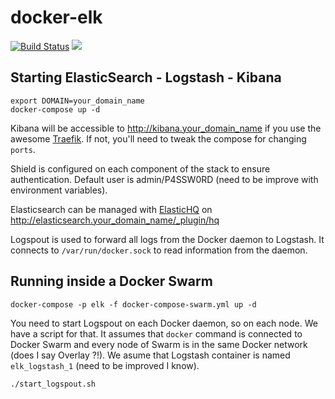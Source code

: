 # docker-elk

[![Build Status](https://travis-ci.org/ViBiOh/docker-elk.svg?branch=master)](https://travis-ci.org/ViBiOh/docker-elk) [![](https://imagelayers.io/badge/vibioh/logspout:latest.svg)](https://imagelayers.io/?images=vibioh/logspout:latest 'Get your own badge on imagelayers.io')

## Starting ElasticSearch - Logstash - Kibana

```
export DOMAIN=your_domain_name
docker-compose up -d
```

Kibana will be accessible to http://kibana.your_domain_name if you use the awesome [Traefik](https://traefik.io). If not, you'll need to tweak the compose for changing `ports`.

Shield is configured on each component of the stack to ensure authentication. Default user is admin/P4SSW0RD (need to be improve with environment variables).

Elasticsearch can be managed with [ElasticHQ](http://www.elastichq.org) on http://elasticsearch.your_domain_name/_plugin/hq

Logspout is used to forward all logs from the Docker daemon to Logstash. It connects to `/var/run/docker.sock` to read information from the daemon.

## Running inside a Docker Swarm

```
docker-compose -p elk -f docker-compose-swarm.yml up -d
```

You need to start Logspout on each Docker daemon, so on each node. We have a script for that. It assumes that `docker` command is connected to Docker Swarm and every node of Swarm is in the same Docker network (does I say Overlay ?!). We asume that Logstash container is named `elk_logstash_1` (need to be improved I know).

```
./start_logspout.sh
```
